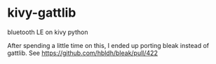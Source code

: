 # kivy-gattlib
bluetooth LE on kivy python

After spending a little time on this, I ended up porting bleak instead of gattlib.  See https://github.com/hbldh/bleak/pull/422 
